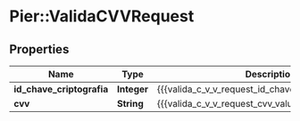# Pier::ValidaCVVRequest

## Properties
Name | Type | Description | Notes
------------ | ------------- | ------------- | -------------
**id_chave_criptografia** | **Integer** | {{{valida_c_v_v_request_id_chave_criptografia_value}}} | [optional] 
**cvv** | **String** | {{{valida_c_v_v_request_cvv_value}}} | [optional] 



